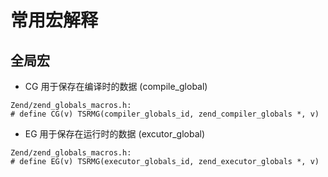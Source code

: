 常用宏解释
===

全局宏
---

+ CG 用于保存在编译时的数据 (compile_global)
```
Zend/zend_globals_macros.h:
# define CG(v) TSRMG(compiler_globals_id, zend_compiler_globals *, v)
```

+ EG 用于保存在运行时的数据 (excutor_global)
```
Zend/zend_globals_macros.h:
# define EG(v) TSRMG(executor_globals_id, zend_executor_globals *, v)
```
